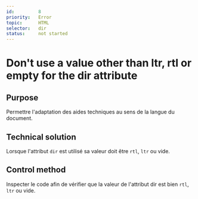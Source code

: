 ```yaml
---
id:         8
priority:   Error
topic:      HTML
selector:   dir
status:     not started
---
```


# Don't use a value other than ltr, rtl or empty for the dir attribute

## Purpose

Permettre l'adaptation des aides techniques au sens de la langue du document.

## Technical solution

Lorsque l'attribut `dir` est utilisé sa valeur doit être `rtl`, `ltr` ou vide.

## Control method

Inspecter le code afin de vérifier que la valeur de l'attribut dir est bien `rtl`, `ltr` ou vide.

